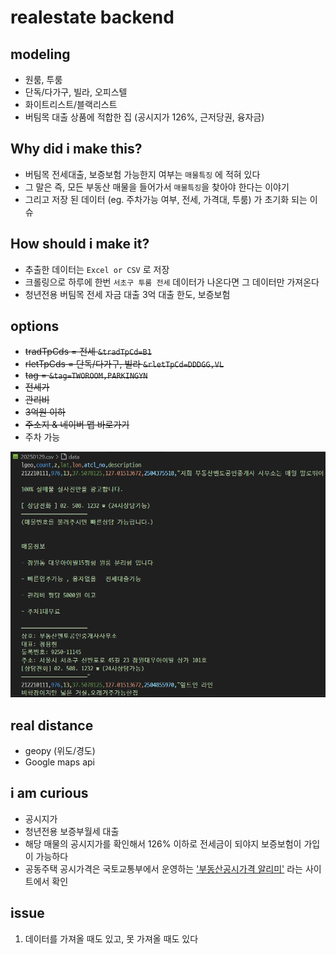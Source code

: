 # realestate backend

## modeling

- 원룸, 투룸
- 단독/다가구, 빌라, 오피스텔
- 화이트리스트/블랙리스트
- 버팀목 대출 상품에 적합한 집 (공시지가 126%, 근저당권, 융자금)

## Why did i make this? 

- 버팀목 전세대출, 보증보험 가능한지 여부는 `매물특징` 에 적혀 있다
- 그 말은 즉, 모든 부동산 매물을 들어가서 `매물특징`을 찾아야 한다는 이야기
- 그리고 저장 된 데이터 (eg. 주차가능 여부, 전세, 가격대, 투룸) 가 초기화 되는 이슈

## How should i make it?

- 추출한 데이터는 `Excel or CSV` 로 저장
- 크롤링으로 하루에 한번 `서초구 투룸 전세` 데이터가 나온다면 그 데이터만 가져온다
- 청년전용 버팀목 전세 자금 대출 3억 대출 한도, 보증보험

## options

- ~~tradTpCds = 전세 `&tradTpCd=B1`~~
- ~~rletTpCds = 단독/다가구, 빌라 `&rletTpCd=DDDGG,VL`~~
- ~~tag = `&tag=TWOROOM,PARKINGYN`~~
- ~~전세가~~
- ~~관리비~~
- ~~3억원 이하~~
- ~~주소지 & 네이버 맵 바로가기~~
- 주차 가능

![alt text](image.png)

## real distance

- geopy (위도/경도)
- Google maps api

## i am curious

- 공시지가
- 청년전용 보증부월세 대출
- 해당 매물의 공시지가를 확인해서 126% 이하로 전세금이 되야지 보증보험이 가입이 가능하다
- 공동주택 공시가격은 국토교통부에서 운영하는 ['부동산공시가격 알리미'](https://marketer-jinny.tistory.com/entry/%EC%B2%AD%EB%85%84-%ED%97%88%EA%B7%B8-%EB%B2%84%ED%8C%80%EB%AA%A9-%EC%A0%84%EC%84%B8%EC%9E%90%EA%B8%88%EB%8C%80%EC%B6%9C-%EB%B3%B4%EC%A6%9D%EB%B3%B4%ED%97%98-%EA%B3%B5%EC%8B%9C%EC%A7%80%EA%B0%80126-%ED%99%95%EC%9D%B8-%ED%95%84%EC%88%98-I-%EC%A0%84%EC%84%B8%EC%82%AC%EA%B8%B0-%EC%98%88%EB%B0%A9) 라는 사이트에서 확인

## issue

1. 데이터를 가져올 때도 있고, 못 가져올 때도 있다
